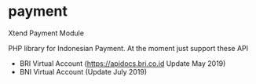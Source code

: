 # payment
Xtend Payment Module

PHP library for Indonesian Payment. At the moment just support these API
- BRI Virtual Account (https://apidocs.bri.co.id Update May 2019)
- BNI Virtual Account (Update July 2019)
